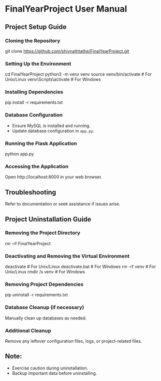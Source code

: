 # FinalYearProject User Manual

## Project Setup Guide

### Cloning the Repository
git clone https://github.com/shivnathtathe/FinalYearProject.git

### Setting Up the Environment
cd FinalYearProject
python3 -m venv venv
source venv/bin/activate  # For Unix/Linux
venv\Scripts\activate      # For Windows

### Installing Dependencies
pip install -r requirements.txt

### Database Configuration
- Ensure MySQL is installed and running.
- Update database configuration in `app.py`.

### Running the Flask Application
python app.py

### Accessing the Application
Open http://localhost:8000 in your web browser.

## Troubleshooting
Refer to documentation or seek assistance if issues arise.

## Project Uninstallation Guide

### Removing the Project Directory
rm -rf FinalYearProject

### Deactivating and Removing the Virtual Environment
deactivate  # For Unix/Linux
deactivate.bat  # For Windows
rm -rf venv  # For Unix/Linux
rmdir /s venv  # For Windows

### Removing Project Dependencies
pip uninstall -r requirements.txt

### Database Cleanup (if necessary)
Manually clean up databases as needed.

### Additional Cleanup
Remove any leftover configuration files, logs, or project-related files.

## Note:
- Exercise caution during uninstallation.
- Backup important data before uninstalling.
